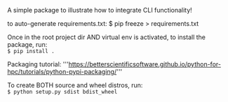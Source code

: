 A simple package to illustrate how to integrate CLI functionality!

to auto-generate requirements.txt:
$ pip freeze > requirements.txt

Once in the root project dir AND virtual env is activated, to install the package, run:  
`````$ pip install .`````

Packaging tutorial:
'''https://betterscientificsoftware.github.io/python-for-hpc/tutorials/python-pypi-packaging/'''

To create BOTH source and wheel distros, run:  
`````$ python setup.py sdist bdist_wheel`````
